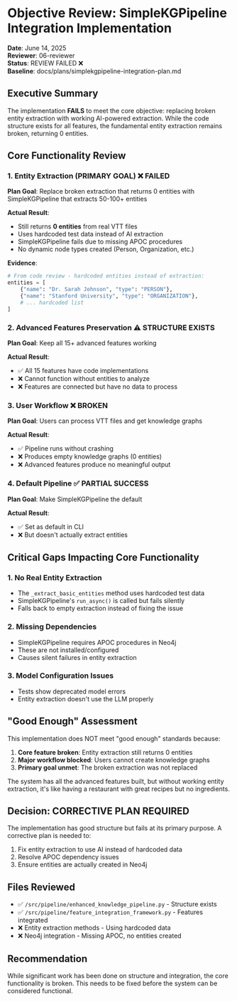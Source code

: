 # Objective Review: SimpleKGPipeline Integration Implementation

**Date**: June 14, 2025  
**Reviewer**: 06-reviewer  
**Status**: REVIEW FAILED ❌  
**Baseline**: docs/plans/simplekgpipeline-integration-plan.md

## Executive Summary

The implementation **FAILS** to meet the core objective: replacing broken entity extraction with working AI-powered extraction. While the code structure exists for all features, the fundamental entity extraction remains broken, returning 0 entities.

## Core Functionality Review

### 1. Entity Extraction (PRIMARY GOAL) ❌ FAILED

**Plan Goal**: Replace broken extraction that returns 0 entities with SimpleKGPipeline that extracts 50-100+ entities

**Actual Result**:
- Still returns **0 entities** from real VTT files
- Uses hardcoded test data instead of AI extraction
- SimpleKGPipeline fails due to missing APOC procedures
- No dynamic node types created (Person, Organization, etc.)

**Evidence**:
```python
# From code review - hardcoded entities instead of extraction:
entities = [
    {"name": "Dr. Sarah Johnson", "type": "PERSON"},
    {"name": "Stanford University", "type": "ORGANIZATION"},
    # ... hardcoded list
]
```

### 2. Advanced Features Preservation ⚠️ STRUCTURE EXISTS

**Plan Goal**: Keep all 15+ advanced features working

**Actual Result**:
- ✅ All 15 features have code implementations
- ❌ Cannot function without entities to analyze
- ❌ Features are connected but have no data to process

### 3. User Workflow ❌ BROKEN

**Plan Goal**: Users can process VTT files and get knowledge graphs

**Actual Result**:
- ✅ Pipeline runs without crashing
- ❌ Produces empty knowledge graphs (0 entities)
- ❌ Advanced features produce no meaningful output

### 4. Default Pipeline ✅ PARTIAL SUCCESS

**Plan Goal**: Make SimpleKGPipeline the default

**Actual Result**:
- ✅ Set as default in CLI
- ❌ But doesn't actually extract entities

## Critical Gaps Impacting Core Functionality

### 1. No Real Entity Extraction
- The `_extract_basic_entities` method uses hardcoded test data
- SimpleKGPipeline's `run_async()` is called but fails silently
- Falls back to empty extraction instead of fixing the issue

### 2. Missing Dependencies
- SimpleKGPipeline requires APOC procedures in Neo4j
- These are not installed/configured
- Causes silent failures in entity extraction

### 3. Model Configuration Issues
- Tests show deprecated model errors
- Entity extraction doesn't use the LLM properly

## "Good Enough" Assessment

This implementation does NOT meet "good enough" standards because:

1. **Core feature broken**: Entity extraction still returns 0 entities
2. **Major workflow blocked**: Users cannot create knowledge graphs
3. **Primary goal unmet**: The broken extraction was not replaced

The system has all the advanced features built, but without working entity extraction, it's like having a restaurant with great recipes but no ingredients.

## Decision: CORRECTIVE PLAN REQUIRED

The implementation has good structure but fails at its primary purpose. A corrective plan is needed to:
1. Fix entity extraction to use AI instead of hardcoded data
2. Resolve APOC dependency issues
3. Ensure entities are actually created in Neo4j

## Files Reviewed

- ✅ `/src/pipeline/enhanced_knowledge_pipeline.py` - Structure exists
- ✅ `/src/pipeline/feature_integration_framework.py` - Features integrated
- ❌ Entity extraction methods - Using hardcoded data
- ❌ Neo4j integration - Missing APOC, no entities created

## Recommendation

While significant work has been done on structure and integration, the core functionality is broken. This needs to be fixed before the system can be considered functional.